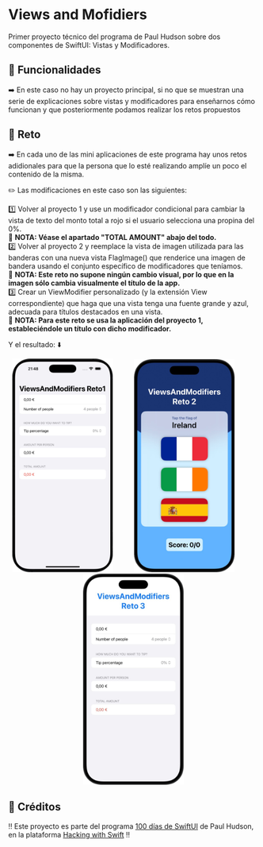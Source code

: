 # Views and Mofidiers

Primer proyecto técnico del programa de Paul Hudson sobre dos componentes de SwiftUI: Vistas y Modificadores.

## 📱 Funcionalidades
➡️ En este caso no hay un proyecto principal, si no que se muestran una serie de explicaciones sobre vistas y modificadores para enseñarnos cómo funcionan y que posteriormente podamos realizar los retos propuestos

## 🎯 Reto
➡️ En cada uno de las mini aplicaciones de este programa hay unos retos adidionales para que la persona que lo esté realizando amplíe un poco el contenido de la misma.  

✏️ Las modificaciones en este caso son las siguientes:  

1️⃣ Volver al proyecto 1 y use un modificador condicional para cambiar la vista de texto del monto total a rojo si el usuario selecciona una propina del 0%.  
📌 **NOTA: Véase el apartado "TOTAL AMOUNT" abajo del todo.**   
2️⃣ Volver al proyecto 2 y reemplace la vista de imagen utilizada para las banderas con una nueva vista FlagImage() que renderice una imagen de bandera usando el conjunto específico de modificadores que teníamos.  
📌 **NOTA: Este reto no supone ningún cambio visual, por lo que en la imagen sólo cambia visualmente el título de la app.**   
3️⃣ Crear un ViewModifier personalizado (y la extensión View correspondiente) que haga que una vista tenga una fuente grande y azul, adecuada para títulos destacados en una vista.  
📌 **NOTA: Para este reto se usa la aplicación del proyecto 1, estableciéndole un título con dicho modificador.**   

Y el resultado: ⬇️

<p align="center">

  <img src="RetoViewsAndModifiers1.png" alt="Captura de pantalla de aplicación RetoViewsAndModifiers1" width="203">
  &nbsp;&nbsp;&nbsp;&nbsp;&nbsp;&nbsp;&nbsp;&nbsp;&nbsp;
  <img src="RetoViewsAndModifiers2.png" alt="Captura de pantalla de aplicación RetoViewsAndModifiers2" width="203">
  &nbsp;&nbsp;&nbsp;&nbsp;&nbsp;&nbsp;&nbsp;&nbsp;&nbsp;
  <img src="RetoViewsAndModifiers3.png" alt="Captura de pantalla de aplicación RetoViewsAndModifiers3" width="203">
  
</p>

## 📌 Créditos
‼️ Este proyecto es parte del programa [100 días de SwiftUI](https://www.hackingwithswift.com/100/swiftui) de Paul Hudson, en la plataforma [Hacking with Swift](https://www.hackingwithswift.com) ‼️